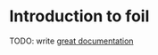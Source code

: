 # Introduction to foil

TODO: write [great documentation](http://jacobian.org/writing/what-to-write/)

